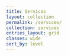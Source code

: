 ```yaml
---
title: Services
layout: collection
permalink: /services/
collection: services
entries_layout: grid
classes: wide
sort_by: level
---
```

